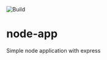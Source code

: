 ![Build](https://github.com/PeterJakubik/node-app/workflows/Build/badge.svg)

# node-app
Simple node application with express
